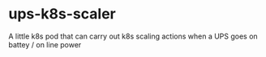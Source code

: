 # ups-k8s-scaler
A little k8s pod that can carry out k8s scaling actions when a UPS goes on battey / on line power
